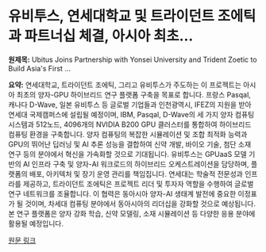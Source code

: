 # 유비투스, 연세대학교 및 트라이던트 조에틱과 파트너십 체결, 아시아 최초…

**원제목:** Ubitus Joins Partnership with Yonsei University and Trident Zoetic to Build Asia's First ...

**요약:** 연세대학교, 트라이던트 조에틱, 그리고 유비투스가 주도하는 이 프로젝트는 아시아 최초의 양자-GPU 하이브리드 연구 플랫폼 구축을 목표로 합니다.  프랑스 Pasqal, 캐나다 D-Wave, 일본 유비투스 등 글로벌 기업들과 인천광역시, IFEZ의 지원을 받아 연세대 국제캠퍼스에 설립될 예정이며,  IBM, Pasqal, D-Wave의 세 가지 양자 컴퓨팅 시스템과 512노드, 4096개의 NVIDIA B200 GPU 클러스터를 통합하여 하이브리드 컴퓨팅 환경을 구축합니다.  양자 컴퓨팅의 복잡한 시뮬레이션 및 조합 최적화 능력과 GPU의 뛰어난 딥러닝 및 AI 추론 성능을 결합하여 신약 개발, 바이오 기술, 첨단 소재 연구 등의 분야에서 혁신을 가속화할 것으로 기대됩니다. 유비투스는 GPUaaS 모델 기반의 AI 인프라 구축 및 양자-AI 워크로드의 하이브리드 오케스트레이션을 담당하며,  플랫폼의 배포, 아키텍처 및 장기 운영 관리를 책임집니다.  연세대는 학술적 전문성과 인프라를 제공하고, 트라이던트 조에틱은 프로젝트 리더 및 투자자 역할을 수행하여 글로벌 연구 네트워크를 조율합니다. 이 협력은 동아시아 양자-AI 생태계 발전에 중요한 이정표가 될 것이며, 차세대 컴퓨팅 분야에서 동아시아의 리더십을 강화할 것으로 예상됩니다.  본 연구 플랫폼은 양자 강화 학습, 신약 모델링, 소재 시뮬레이션 등 다양한 응용 분야에 활용될 예정입니다.

[원문 링크](https://finance.yahoo.com/news/ubitus-joins-partnership-yonsei-university-061000860.html)

